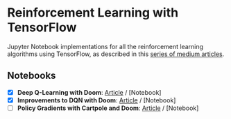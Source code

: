 # Reinforcement Learning with TensorFlow
Jupyter Notebook implementations for all the reinforcement learning algorithms using TensorFlow, as described in this [series of medium articles](https://medium.freecodecamp.org/an-introduction-to-policy-gradients-with-cartpole-and-doom-495b5ef2207f).

## Notebooks
- [x] **Deep Q-Learning with Doom**: [Article](https://medium.freecodecamp.org/an-introduction-to-policy-gradients-with-cartpole-and-doom-495b5ef2207f) / [Notebook]
- [x] **Improvements to DQN with Doom**: [Article](https://medium.freecodecamp.org/improvements-in-deep-q-learning-dueling-double-dqn-prioritized-experience-replay-and-fixed-58b130cc5682) / [Notebook]
- [ ] **Policy Gradients with Cartpole and Doom**: [Article](https://medium.freecodecamp.org/an-introduction-to-policy-gradients-with-cartpole-and-doom-495b5ef2207f) / [Notebook]
